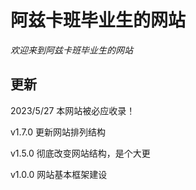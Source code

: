 # 阿兹卡班毕业生的网站
_欢迎来到阿兹卡班毕业生的网站_
## 更新
2023/5/27 本网站被必应收录！

v1.7.0 更新网站排列结构

v1.5.0 彻底改变网站结构，是个大更

v1.0.0 网站基本框架建设
